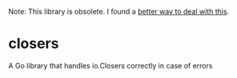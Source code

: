 Note: This library is obsolete. I found a [better way to deal with this](https://medium.com/@peter.gtz/correct-error-handling-is-hard-307ea72759c7).

# closers
A Go library that handles io.Closers correctly in case of errors
